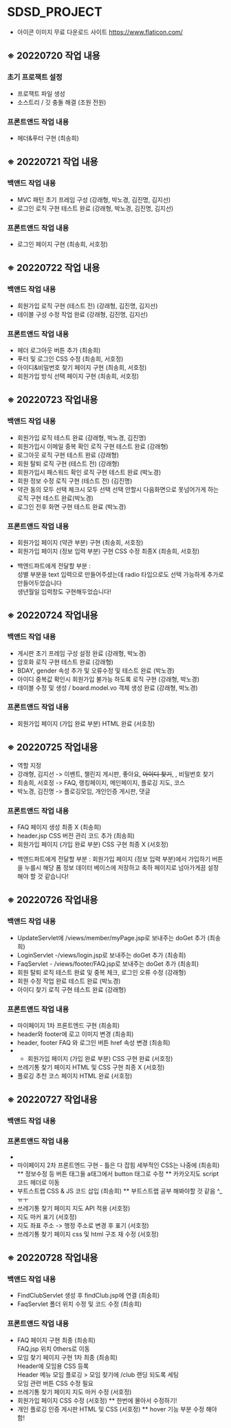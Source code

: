 # SDSD_PROJECT
* 아이콘 이미지 무료 다운로드 사이트 https://www.flaticon.com/
## ※ 20220720 작업 내용
### 초기 프로잭트 설정
* 프로잭트 파일 생성
* 소스트리 / 깃 충돌 해결 (조원 전원)
### 프론트앤드 작업 내용 
* 헤더&푸터 구현 (최송희)

## ※ 20220721 작업 내용
### 백앤드 작업 내용
* MVC 패턴 초기 프레임 구성 (강래형, 박노경, 김진명, 김지선)
* 로그인 로직 구현 테스트 완료 (강래형, 박노경, 김진명, 김지선)
### 프론트앤드 작업 내용 
* 로그인 페이지 구현 (최송희, 서호정)

## ※ 20220722 작업 내용
### 백앤드 작업 내용
* 회원가입 로직 구현 (테스트 전) (강래형, 김진명, 김지선)
* 테이블 구성 수정 작업 완료 (강래형, 김진명, 김지선)
### 프론트앤드 작업 내용 
* 헤더 로그아웃 버튼 추가 (최송희)
* 푸터 및 로그인 CSS 수정 (최송희, 서호정)
* 아이디&비밀번호 찾기 페이지 구현 (최송희, 서호정)
* 회원가입 방식 선택 페이지 구현 (최송희, 서호정)

## ※ 20220723 작업내용
### 백앤드 작업 내용
* 회원가입 로직 테스트 완료 (강래형, 박노경, 김진명)
* 회원가입시 이메일 중복 확인 로직 구현 테스트 완료 (강래형)
* 로그아웃 로직 구현 테스트 완료 (강래형)
* 회원 탈퇴 로직 구현 (테스트 전) (강래형)
* 회원가입시 패스워드 확인 로직 구현 테스트 완료 (박노경)
* 회원 정보 수정 로직 구현 (테스트 전) (김진명)
* 약관 동의 모두 선택 체크시 모두 선택 선택 안할시 다음화면으로 못넘어가게 하는 로직 구현 테스트 완료(박노경)
* 로그인 전후 화면 구현 테스트 완료 (박노경)
### 프론트앤드 작업 내용 
* 회원가입 페이지 (약관 부분) 구현 (최송희, 서호정)
* 회원가입 페이지 (정보 입력 부분) 구현 CSS 수정 최종X (최송희, 서호정)
- 백엔드파트에게 전달할 부분 : <br>성별 부분을 text 입력으로 만들어주셨는데 radio 타입으로도 선택 가능하게 추가로 만들어두었습니다<br>생년월일 입력창도 구현해두었습니다!

## ※ 20220724 작업내용
### 백앤드 작업 내용
* 게시판 초기 프레임 구성 설정 완료 (강래형, 박노경)
* 암호화 로직 구현 테스트 완료 (강래형)
* BDAY, gender 속성 추가 및 오류수정 및 테스트 완료 (박노경)
* 아이디 중복값 확인시 회원가입 불가능 하도록 로직 구현 (강래형, 박노경)
* 테이블 수정 및 생성 / board.model.vo 객체 생성 완료 (강래형, 박노경)

### 프론트앤드 작업 내용
* 회원가입 페이지 (가입 완료 부분) HTML 완료 (서호정)

## ※ 20220725 작업내용
* 역할 지정
* 강래형, 김지선 -> 이벤트, 챌린지 게시판, 좋아요, ~~아이디 찾기~~, , 비밀번호 찾기
* 최송희, 서호정 -> FAQ, 랭킹페이지, 메인페이지, 플로깅 지도, 코스
* 박노경, 김진명 -> 플로깅모임, 개인인증 게시판, 댓글

### 프론트앤드 작업 내용
* FAQ 페이지 생성 최종 X (최송희)
* header.jsp CSS 버전 관리 코드 추가 (최송희)
* 회원가입 페이지 (가입 완료 부분) CSS 구현 최종 X (서호정)
- 백엔드파트에게 전달할 부분 : 회원가입 페이지 (정보 입력 부분)에서 가입하기 버튼을 누를시 해당 폼 정보 데이터 베이스에 저장하고 축하
페이지로 넘아가게끔 설정 해야 할 것 같습니다!

## ※ 20220726 작업내용
### 백앤드 작업 내용
* UpdateServlet에 /views/member/myPage.jsp로 보내주는 doGet 추가 (최송희)
* LoginServlet -/views/login.jsp로 보내주는 doGet 추가 (최송희)
* FaqServlet - /views/footer/FAQ.jsp로 보내주는 doGet 추가 (최송희)
* 회원 탈퇴 로직 테스트 완료 및 중복 체크, 로그인 오류 수정 (강래형)
* 회원 수정 작업 완료 테스트 완료 (박노경)
* 아이디 찾기 로직 구현 테스트 완료 (강래형)

### 프론트앤드 작업 내용
* 마이페이지 1차 프론트엔드 구현 (최송희)
* header와 footer에 로고 이미지 변경 (최송희)
* header, footer FAQ 와 로그인 버튼 href 속성 변경 (최송희)
* * 회원가입 페이지 (가입 완료 부분) CSS 구현 완료 (서호정)
* 쓰레기통 찾기 페이지 HTML 및 CSS 구현 최종 X (서호정)
* 플로깅 추천 코스 페이지 HTML 완료 (서호정)

## ※ 20220727 작업내용
### 백앤드 작업 내용

### 프론트앤드 작업 내용
* 
* 마이페이지 2차 프론트엔드 구현 - 틀은 다 잡힘 세부적인 CSS는 나중에 (최송희)
** 정보수정 등 버튼 태그들 a태그에서 button 태그로 수정
** 카카오지도 script 코드 헤더로 이동
* 부트스트랩 CSS & JS 코드 삽입 (최송희)
** 부트스트랩 공부 해봐야할 것 같음 ^_ㅠㅜ
* 쓰레기통 찾기 페이지 지도 API 적용 (서호정)
* 지도 마커 표기 (서호정)
* 지도 좌표 주소 -> 행정 주소로 변경 후 표기 (서호정)
* 쓰레기통 찾기 페이지 css 및 html 구조 재 수정 (서호정)

## ※ 20220728 작업내용
### 백앤드 작업 내용
* FindClubServlet 생성 후 findClub.jsp에 연결 (최송희)
* FaqServlet 폴더 위치 수정 및 코드 수정 (최송희)

### 프론트앤드 작업 내용
* FAQ 페이지 구현 최종 (최송희)<br>FAQ.jsp 위치 0thers로 이동
* 모임 찾기 페이지 구현 1차 최종 (최송희)<br> Header에 모임용 CSS 등록<br>Header 메뉴 모임 플로깅 > 모임 찾기에 /club 랜딩 되도록 세팅<br>모임 관련 버튼 CSS 수정 필요
* 쓰레기통 찾기 페이지 지도 마커 수정 (서호정)
* 회원가입 페이지 CSS 수정 (서호정)
** 한번에 몰아서 수정하기!
* 개인 플로깅 인증 게시판 HTML 및 CSS (서호정)
** hover 기능 부분 수정 해야 함! 

